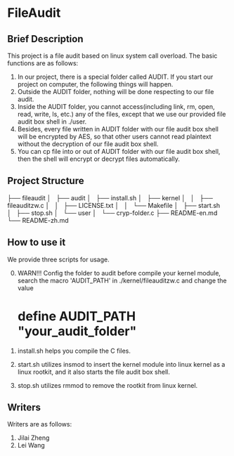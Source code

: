 # FileAudit

## Brief Description

This project is a file audit based on linux system call overload. The basic functions are as follows:

1. In our project, there is a special folder called AUDIT. If you start our project on computer, the following things will happen.
2. Outside the AUDIT folder, nothing will be done respecting to our file audit.
3. Inside the AUDIT folder, you cannot access(including link, rm, open, read, write, ls, etc.) any of the files, except that we use our provided file audit box shell in ./user.
4. Besides, every file written in AUDIT folder with our file audit box shell will be encrypted by AES, so that other users cannot read plaintext without the decryption of our file audit box shell.
5. You can cp file into or out of AUDIT folder with our file audit box shell, then the shell will encrypt or decrypt files automatically.

## Project Structure

├── fileaudit
│   ├── audit
│   ├── install.sh
│   ├── kernel
│   │   ├── fileauditzw.c
│   │   ├── LICENSE.txt
│   │   └── Makefile
│   ├── start.sh
│   ├── stop.sh
│   └── user
│       └── cryp-folder.c
├── README-en.md
└── README-zh.md

## How to use it

We provide three scripts for usage. 

0. WARN!!!
   Config the folder to audit before compile your kernel module, search the macro 'AUDIT\_PATH' in ./kernel/fileauditzw.c and change the value
   # define AUDIT\_PATH "your\_audit\_folder"

1. install.sh helps you compile the C files. 
2. start.sh utilizes insmod to insert the kernel module into linux kernel as a linux rootkit, and it also starts the file audit box shell.
3. stop.sh utilizes rmmod to remove the rootkit from linux kernel.

## Writers

Writers are as follows:

1. Jilai Zheng
2. Lei Wang
